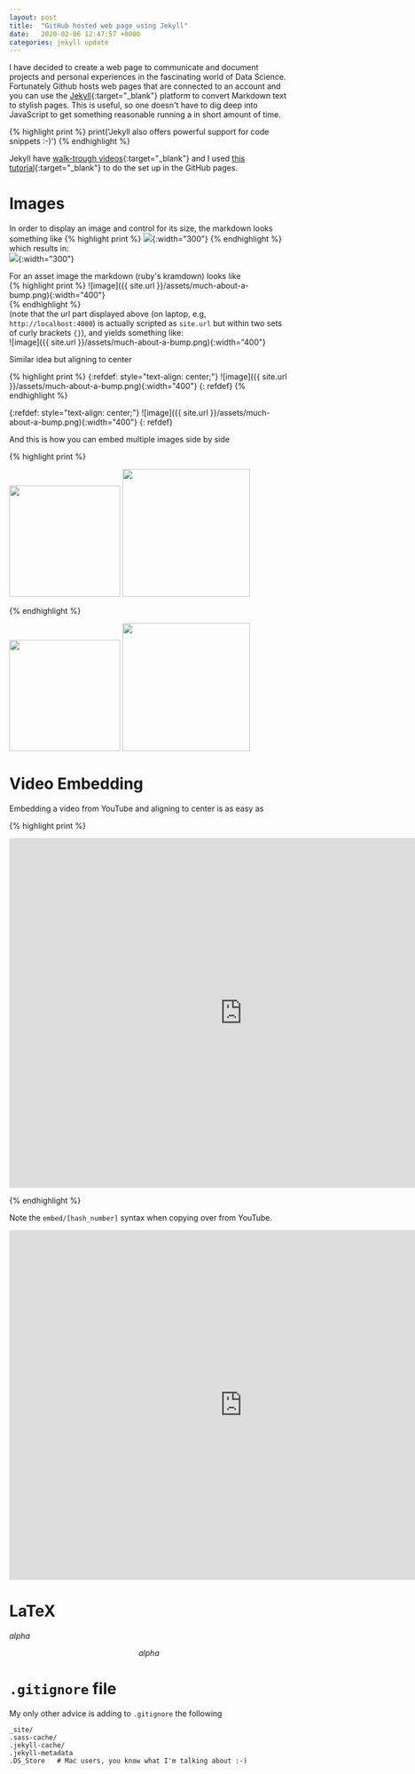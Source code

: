```yaml
---
layout: post
title:  "GitHub hosted web page using Jekyll"
date:   2020-02-06 12:47:57 +0000
categories: jekyll update
---
```


I have decided to create a web page to communicate and document projects and personal 
experiences in the fascinating world of Data Science. Fortunately Github hosts 
web pages that are connected to an account and you can use the 
[Jekyll][jekyll-docs]{:target="_blank"} platform to convert 
Markdown text to stylish pages. This is useful, 
so one doesn't have to dig deep into JavaScript to get something 
reasonable running a in short amount of time. 


{% highlight print %}
print('Jekyll also offers powerful support for code snippets :-)')
{% endhighlight %}

Jekyll have [walk-trough videos](https://jekyllrb.com/tutorials/video-walkthroughs/){:target="_blank"} 
and I used [this tutorial](https://programminghistorian.org/en/lessons/building-static-sites-with-jekyll-github-pages){:target="_blank"} 
to do the set up in the GitHub pages.

# Images

In order to display an image and control for its size, the markdown looks something like 
{% highlight print %}
![](https://upload.wikimedia.org/wikipedia/commons/6/65/Hypsibiusdujardini.jpg){:width="300"}
{% endhighlight %}
which results in:  
![](https://upload.wikimedia.org/wikipedia/commons/6/65/Hypsibiusdujardini.jpg){:width="300"}

For an asset image the markdown (ruby's kramdown) looks like  
{% highlight print %}
![image]({{ site.url }}/assets/much-about-a-bump.png){:width="400"}   
{% endhighlight %}   
(note that the url part displayed above (on laptop, e.g, `http://localhost:4000`) is actually scripted as `site.url` but within two sets of curly brackets `{}`), and yields something like:  
![image]({{ site.url }}/assets/much-about-a-bump.png){:width="400"}  

Similar idea but aligning to center 

{% highlight print %}
{:refdef: style="text-align: center;"}
![image]({{ site.url }}/assets/much-about-a-bump.png){:width="400"}
{: refdef} 
{% endhighlight %}   

{:refdef: style="text-align: center;"}
![image]({{ site.url }}/assets/much-about-a-bump.png){:width="400"}
{: refdef} 

And this is how you can embed multiple images side by side

{% highlight print %}
<p>
<img src="https://upload.wikimedia.org/wikipedia/en/8/83/Hamilton-poster.jpg" width="200">  
<img src="https://upload.wikimedia.org/wikipedia/en/7/70/Tina_musical_poster.png" width="230">  
</p>
{% endhighlight %} 


<p>
<img src="https://upload.wikimedia.org/wikipedia/en/8/83/Hamilton-poster.jpg" width="200">  
<img src="https://upload.wikimedia.org/wikipedia/en/7/70/Tina_musical_poster.png" width="230">  
</p>

# Video Embedding

Embedding a video from YouTube and aligning to center is as easy as 

{% highlight print %}
<p align="center">
<iframe width="840" height="630" src="http://www.youtube.com/embed/6GfOV_sL98A" 
frameborder="0" allowfullscreen>
</iframe>
</p>
{% endhighlight %}  

Note the `embed/[hash_number]` syntax when copying over from YouTube.

<p align="center">
<iframe width="840" height="630" src="http://www.youtube.com/embed/6GfOV_sL98A" 
frameborder="0" allowfullscreen>
</iframe>
</p>

# LaTeX

$alpha$

$$alpha$$



# `.gitignore` file

My only other advice is adding to `.gitignore` the following 

```
_site/
.sass-cache/
.jekyll-cache/
.jekyll-metadata
.DS_Store   # Mac users, you know what I'm talking about :-)
```



[jekyll-docs]: https://jekyllrb.com/docs/home
[jekyll-gh]:   https://github.com/jekyll/jekyll
[jekyll-talk]: https://talk.jekyllrb.com/
